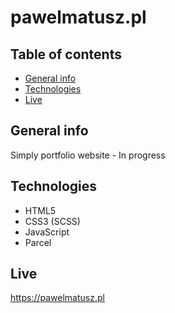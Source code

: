 # pawelmatusz.pl

## Table of contents

- [General info](#general-info)
- [Technologies](#technologies)
- [Live](#Live)

## General info

Simply portfolio website - In progress

## Technologies

- HTML5
- CSS3 (SCSS)
- JavaScript
- Parcel

## Live

https://pawelmatusz.pl
